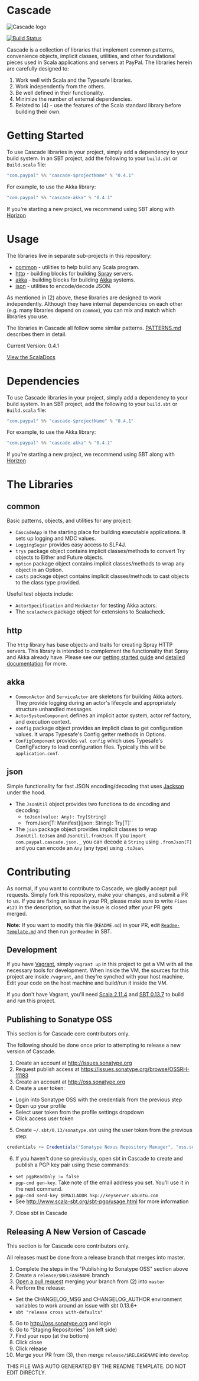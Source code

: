 # Cascade

![Cascade logo](doc/cascade.png)

[![Build Status](https://travis-ci.org/paypal/cascade.png?branch=develop)](https://travis-ci.org/paypal/cascade)

Cascade is a collection of libraries that implement common patterns,
convenience objects, implicit classes, utilities, and other foundational pieces
used in Scala applications and servers at PayPal. The libraries herein are
carefully designed to:

1. Work well with Scala and the Typesafe libraries.
2. Work independently from the others.
3. Be well defined in their functionality.
4. Minimize the number of external dependencies.
5. Related to (4) - use the features of the Scala standard library before
building their own.

# Getting Started

To use Cascade libraries in your project, simply add a dependency to your
build system. In an SBT project, add the following to your `build.sbt` or
`Build.scala` file:

```scala
"com.paypal" %% "cascade-$projectName" % "0.4.1"
```

For example, to use the Akka library:

```scala
"com.paypal" %% "cascade-akka" % "0.4.1"
```

If you're starting a new project, we recommend using SBT along with
[Horizon](https://github.com/paypal/horizon)

# Usage

The libraries live in separate sub-projects in this repository:

* [common](common/) - utilities to help build any Scala program.
* [http](http/) - building blocks for building [Spray](http://spray.io) servers.
* [akka](akka/) - building blocks for building [Akka](http://akka.io) systems.
* [json](json/) - utilities to encode/decode JSON.

As mentioned in (2) above, these libraries are designed to work independently.
Although they have internal dependencies on each other (e.g. many libraries
depend on `common`), you can mix and match which libraries you use.

The libraries in Cascade all follow some similar patterns.
[PATTERNS.md](doc/PATTERNS.md) describes them in detail.

Current Version: 0.4.1

[View the ScalaDocs](https://paypal.github.io/cascade/api/0.4.1/index.html#com.paypal.cascade.package)

# Dependencies

To use Cascade libraries in your project, simply add a dependency to your
build system. In an SBT project, add the following to your `build.sbt` or
`Build.scala` file:

```scala
"com.paypal" %% "cascade-$projectName" % "0.4.1"
```

For example, to use the Akka library:

```scala
"com.paypal" %% "cascade-akka" % "0.4.1"
```

If you're starting a new project, we recommend using SBT along with
[Horizon](https://github.com/paypal/horizon)

# The Libraries

## common

Basic patterns, objects, and utilities for any project:

- `CascadeApp` is the starting place for building executable applications. It sets up logging and MDC values.
- `LoggingSugar` provides easy access to SLF4J.
- `trys` package object contains implicit classes/methods to convert Try objects to Either and Future objects.
- `option` package object contains implicit classes/methods to wrap any object in an Option.
- `casts` package object contains implicit classes/methods to cast objects to the class type provided.

Useful test objects include:

- `ActorSpecification` and `MockActor` for testing Akka actors.
- The `scalacheck` package object for extensions to Scalacheck.

## http

The `http` library has base objects and traits for creating Spray HTTP servers.
This library is intended to complement the functionality that Spray and Akka
already have. Please see our [getting started guide](doc/HTTP_RESOURCE_GETTING_STARTED.md)
and [detailed documentation](doc/HTTP_RESOURCE.md) for more.

## akka

- `CommonActor` and `ServiceActor` are skeletons for building Akka actors. They provide logging during an actor's
  lifecycle and appropriately structure unhandled messages.
- `ActorSystemComponent` defines an implicit actor system, actor ref factory, and execution context.
- `config` package object provides an implicit class to get configuration values. It wraps Typesafe's Config getter
    methods in Options.
- `ConfigComponent` provides `val config` which uses Typesafe's ConfigFactory to load configuration files. Typically this
  will be `application.conf`.

## json

Simple functionality for fast JSON encoding/decoding that uses [Jackson](https://github.com/FasterXML/jackson)
under the hood.

- The `JsonUtil` object provides two functions to do encoding and decoding:
    - `toJson(value: Any): Try[String]`
    - `fromJson[T: Manifest](json: String): Try[T]``
- The `json` package object provides implicit classes to wrap `JsonUtil.toJson`
and `JsonUtil.fromJson`. If you `import com.paypal.cascade.json._` you can
decode a `String` using `.fromJson[T]` and you can encode an `Any`
(any type) using `.toJson`.


# Contributing

As normal, if you want to contribute to Cascade, we gladly accept pull requests.
Simply fork this repository, make your changes, and submit a PR to us.
If you are fixing an issue in your PR, please make sure to write `Fixes #123`
in the description, so that the issue is closed after your PR gets merged.

**Note:** If you want to modify this file (`README.md`) in your PR, edit
[`Readme-Template.md`](Readme-Template.md) and then run `genReadme` in SBT.

## Development

If you have [Vagrant](http://vagrantup.com), simply `vagrant up` in this
project to get a VM with all the necessary tools for development. When inside
the VM, the sources for this project are inside `/vagrant`, and they're synched
with your host machine. Edit your code on the host machine and build/run it
inside the VM.

If you don't have Vagrant, you'll need
[Scala 2.11.4](http://scala-lang.org/download/) and
[SBT 0.13.7](http://www.scala-sbt.org/download.html) to build and run this
project.

## Publishing to Sonatype OSS

This section is for Cascade core contributors only.

The following should be done once prior to attempting to release a new version of Cascade.

1. Create an account at http://issues.sonatype.org
2. Request publish access at https://issues.sonatype.org/browse/OSSRH-11183
3. Create an account at http://oss.sonatype.org
4. Create a user token:
 - Login into Sonatype OSS with the credentials from the previous step
 - Open up your profile
 - Select user token from the profile settings dropdown
 - Click access user token
5. Create ```~/.sbt/0.13/sonatype.sbt``` using the user token from the previous step:

  ```scala
  credentials += Credentials("Sonatype Nexus Repository Manager", "oss.sonatype.org", <username>, <password>)
  ```

6. If you haven't done so previously, open sbt in Cascade to create and publish a PGP key pair using these commands:
  - ```set pgpReadOnly := false```
  - ```pgp-cmd gen-key```. Take note of the email address you set. You'll use it in the next command.
  - ```pgp-cmd send-key $EMAILADDR hkp://keyserver.ubuntu.com```
  - See http://www.scala-sbt.org/sbt-pgp/usage.html for more information
7. Close sbt in Cascade

## Releasing A New Version of Cascade

This section is for Cascade core contributors only.

All releases must be done from a release branch that merges into master.

1. Complete the steps in the "Publishing to Sonatype OSS" section above
2. Create a `release/$RELEASENAME` branch
3. [Open a pull request](https://github.com/paypal/cascade/compare) merging your branch from (2) into `master`
4. Perform the release:
  - Set the CHANGELOG_MSG and CHANGELOG_AUTHOR environment variables to work around an issue with sbt 0.13.6+
  - ```sbt "release cross with-defaults"```
5. Go to http://oss.sonatype.org and login
6. Go to “Staging Repositories” (on left side)
7. Find your repo (at the bottom) 
8. Click close
9. Click release
10. Merge your PR from (3), then merge `release/$RELEASENAME` into `develop`

THIS FILE WAS AUTO GENERATED BY THE README TEMPLATE. DO NOT EDIT DIRECTLY.
